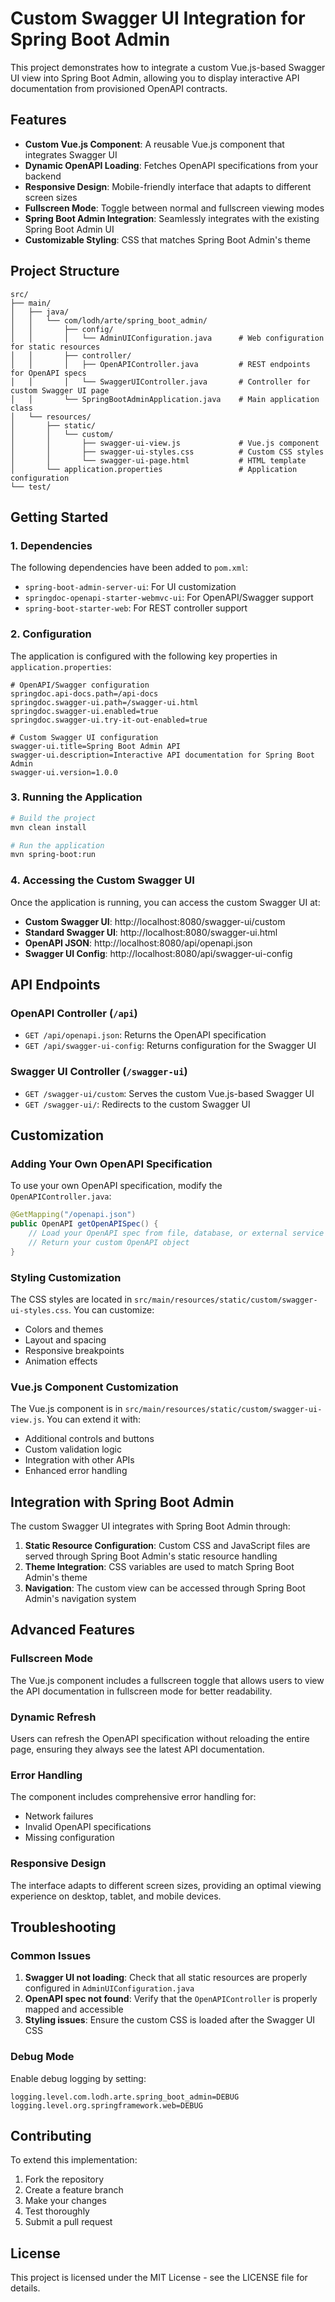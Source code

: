 # Custom Swagger UI Integration for Spring Boot Admin

This project demonstrates how to integrate a custom Vue.js-based Swagger UI view into Spring Boot Admin, allowing you to display interactive API documentation from provisioned OpenAPI contracts.

## Features

- **Custom Vue.js Component**: A reusable Vue.js component that integrates Swagger UI
- **Dynamic OpenAPI Loading**: Fetches OpenAPI specifications from your backend
- **Responsive Design**: Mobile-friendly interface that adapts to different screen sizes
- **Fullscreen Mode**: Toggle between normal and fullscreen viewing modes
- **Spring Boot Admin Integration**: Seamlessly integrates with the existing Spring Boot Admin UI
- **Customizable Styling**: CSS that matches Spring Boot Admin's theme

## Project Structure

```
src/
├── main/
│   ├── java/
│   │   └── com/lodh/arte/spring_boot_admin/
│   │       ├── config/
│   │       │   └── AdminUIConfiguration.java      # Web configuration for static resources
│   │       ├── controller/
│   │       │   ├── OpenAPIController.java         # REST endpoints for OpenAPI specs
│   │       │   └── SwaggerUIController.java       # Controller for custom Swagger UI page
│   │       └── SpringBootAdminApplication.java    # Main application class
│   └── resources/
│       ├── static/
│       │   └── custom/
│       │       ├── swagger-ui-view.js             # Vue.js component
│       │       ├── swagger-ui-styles.css          # Custom CSS styles
│       │       └── swagger-ui-page.html           # HTML template
│       └── application.properties                 # Application configuration
└── test/
```

## Getting Started

### 1. Dependencies

The following dependencies have been added to `pom.xml`:

- `spring-boot-admin-server-ui`: For UI customization
- `springdoc-openapi-starter-webmvc-ui`: For OpenAPI/Swagger support
- `spring-boot-starter-web`: For REST controller support

### 2. Configuration

The application is configured with the following key properties in `application.properties`:

```properties
# OpenAPI/Swagger configuration
springdoc.api-docs.path=/api-docs
springdoc.swagger-ui.path=/swagger-ui.html
springdoc.swagger-ui.enabled=true
springdoc.swagger-ui.try-it-out-enabled=true

# Custom Swagger UI configuration
swagger-ui.title=Spring Boot Admin API
swagger-ui.description=Interactive API documentation for Spring Boot Admin
swagger-ui.version=1.0.0
```

### 3. Running the Application

```bash
# Build the project
mvn clean install

# Run the application
mvn spring-boot:run
```

### 4. Accessing the Custom Swagger UI

Once the application is running, you can access the custom Swagger UI at:

- **Custom Swagger UI**: http://localhost:8080/swagger-ui/custom
- **Standard Swagger UI**: http://localhost:8080/swagger-ui.html
- **OpenAPI JSON**: http://localhost:8080/api/openapi.json
- **Swagger UI Config**: http://localhost:8080/api/swagger-ui-config

## API Endpoints

### OpenAPI Controller (`/api`)

- `GET /api/openapi.json`: Returns the OpenAPI specification
- `GET /api/swagger-ui-config`: Returns configuration for the Swagger UI

### Swagger UI Controller (`/swagger-ui`)

- `GET /swagger-ui/custom`: Serves the custom Vue.js-based Swagger UI
- `GET /swagger-ui/`: Redirects to the custom Swagger UI

## Customization

### Adding Your Own OpenAPI Specification

To use your own OpenAPI specification, modify the `OpenAPIController.java`:

```java
@GetMapping("/openapi.json")
public OpenAPI getOpenAPISpec() {
    // Load your OpenAPI spec from file, database, or external service
    // Return your custom OpenAPI object
}
```

### Styling Customization

The CSS styles are located in `src/main/resources/static/custom/swagger-ui-styles.css`. You can customize:

- Colors and themes
- Layout and spacing
- Responsive breakpoints
- Animation effects

### Vue.js Component Customization

The Vue.js component is in `src/main/resources/static/custom/swagger-ui-view.js`. You can extend it with:

- Additional controls and buttons
- Custom validation logic
- Integration with other APIs
- Enhanced error handling

## Integration with Spring Boot Admin

The custom Swagger UI integrates with Spring Boot Admin through:

1. **Static Resource Configuration**: Custom CSS and JavaScript files are served through Spring Boot Admin's static resource handling
2. **Theme Integration**: CSS variables are used to match Spring Boot Admin's theme
3. **Navigation**: The custom view can be accessed through Spring Boot Admin's navigation system

## Advanced Features

### Fullscreen Mode

The Vue.js component includes a fullscreen toggle that allows users to view the API documentation in fullscreen mode for better readability.

### Dynamic Refresh

Users can refresh the OpenAPI specification without reloading the entire page, ensuring they always see the latest API documentation.

### Error Handling

The component includes comprehensive error handling for:
- Network failures
- Invalid OpenAPI specifications
- Missing configuration

### Responsive Design

The interface adapts to different screen sizes, providing an optimal viewing experience on desktop, tablet, and mobile devices.

## Troubleshooting

### Common Issues

1. **Swagger UI not loading**: Check that all static resources are properly configured in `AdminUIConfiguration.java`
2. **OpenAPI spec not found**: Verify that the `OpenAPIController` is properly mapped and accessible
3. **Styling issues**: Ensure the custom CSS is loaded after the Swagger UI CSS

### Debug Mode

Enable debug logging by setting:

```properties
logging.level.com.lodh.arte.spring_boot_admin=DEBUG
logging.level.org.springframework.web=DEBUG
```

## Contributing

To extend this implementation:

1. Fork the repository
2. Create a feature branch
3. Make your changes
4. Test thoroughly
5. Submit a pull request

## License

This project is licensed under the MIT License - see the LICENSE file for details.

